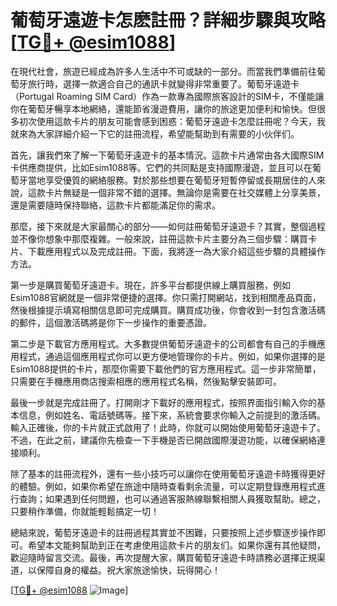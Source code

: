 # 葡萄牙遠遊卡怎麽註冊？詳細步驟與攻略[[TG💪+ @esim1088](https://t.me/s/esim1088)]

在現代社會，旅遊已經成為許多人生活中不可或缺的一部分。而當我們準備前往葡萄牙旅行時，選擇一款適合自己的通訊卡就變得非常重要了。葡萄牙遠遊卡（Portugal Roaming SIM Card）作為一款專為國際旅客設計的SIM卡，不僅能讓你在葡萄牙暢享本地網絡，還能節省漫遊費用，讓你的旅途更加便利和愉快。但很多初次使用這款卡片的朋友可能會感到困惑：葡萄牙遠遊卡怎麼註冊呢？今天，我就來為大家詳細介紹一下它的註冊流程，希望能幫助到有需要的小伙伴们。

首先，讓我們來了解一下葡萄牙遠遊卡的基本情況。這款卡片通常由各大國際SIM卡供應商提供，比如Esim1088等。它們的共同點是支持國際漫遊，並且可以在葡萄牙當地享受優質的網絡服務。對於那些想要在葡萄牙短暫停留或長期居住的人來說，這款卡片無疑是一個非常不錯的選擇。無論你是需要在社交媒體上分享美景，還是需要隨時保持聯絡，這款卡片都能滿足你的需求。

那麼，接下來就是大家最關心的部分——如何註冊葡萄牙遠遊卡？其實，整個過程並不像你想象中那麼複雜。一般來說，註冊這款卡片主要分為三個步驟：購買卡片、下載應用程式以及完成註冊。下面，我將逐一為大家介紹這些步驟的具體操作方法。

第一步是購買葡萄牙遠遊卡。現在，許多平台都提供線上購買服務，例如Esim1088官網就是一個非常便捷的選擇。你只需打開網站，找到相關產品頁面，然後根據提示填寫相關信息即可完成購買。購買成功後，你會收到一封包含激活碼的郵件，這個激活碼將是你下一步操作的重要憑證。

第二步是下載官方應用程式。大多數提供葡萄牙遠遊卡的公司都會有自己的手機應用程式，通過這個應用程式你可以更方便地管理你的卡片。例如，如果你選擇的是Esim1088提供的卡片，那麼你需要下載他們的官方應用程式。這一步非常簡單，只需要在手機應用商店搜索相應的應用程式名稱，然後點擊安裝即可。

最後一步就是完成註冊了。打開剛才下載好的應用程式，按照界面指引輸入你的基本信息，例如姓名、電話號碼等。接下來，系統會要求你輸入之前提到的激活碼。輸入正確後，你的卡片就正式啟用了！此時，你就可以開始使用葡萄牙遠遊卡了。不過，在此之前，建議你先檢查一下手機是否已開啟國際漫遊功能，以確保網絡連接順利。

除了基本的註冊流程外，還有一些小技巧可以讓你在使用葡萄牙遠遊卡時獲得更好的體驗。例如，如果你希望在旅途中隨時查看剩余流量，可以定期登錄應用程式進行查詢；如果遇到任何問題，也可以通過客服熱線聯繫相關人員獲取幫助。總之，只要稍作準備，你就能輕鬆搞定一切！

總結來說，葡萄牙遠遊卡的註冊過程其實並不困難，只要按照上述步驟逐步操作即可。希望本文能夠幫助到正在考慮使用這款卡片的朋友们。如果你還有其他疑問，歡迎隨時留言交流。最後，再次提醒大家，購買葡萄牙遠遊卡時請務必選擇正規渠道，以保障自身的權益。祝大家旅途愉快，玩得開心！

[[TG💪+ @esim1088](https://t.me/s/esim1088) ![Image](https://i.postimg.cc/4NQfJmqS/Snipaste-2025-05-13-00-14-12.png)]
